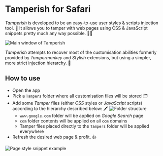 # Tamperish for Safari


_Tamperish_ is developed to be an easy-to-use user styles & scripts injection tool. 💉 It allows you to tamper with web pages using CSS & JavaScript snippets pretty much any way possible. 👷‍♂️

![Main window of Tamperish](https://i.imgur.com/QOWVhAW.png)

_Tamperish_ attempts to recover most of the customisation abilities formerly provided by _Tampermonkey_ and _Stylish_ extensions, but using a simpler, more strict injection hierarchy. 👾

## How to use

- Open the app
- Pick a `Tampers` folder where all customisation files will be stored 🗂
- Add some _Tamper_ files (either _CSS_ styles or _JavaScript_ scripts) according to the hierarchy described below: 🖍 ![Folder structure](https://i.imgur.com/eUSINxe.png)
	- `www.google.com` folder will be applied on _Google Search_ page
	- `com` folder contents will be applied on all `com` domains
	- Tamper files placed directly to the `Tampers` folder will be applied everywhere
- Refresh the desired web page & profit. 👍

![Page style snippet example](https://i.imgur.com/5DJSXDD.png)
